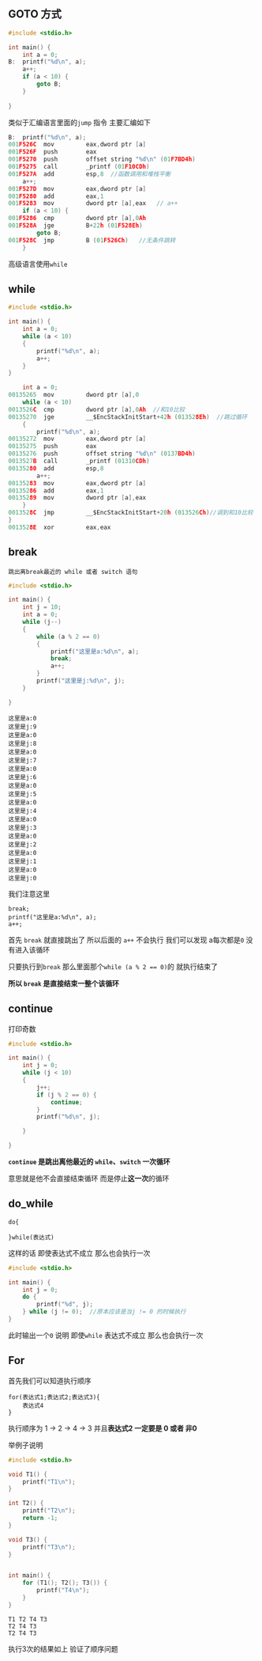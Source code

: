 ## GOTO 方式

```C
#include <stdio.h>

int main() {
	int a = 0;
B:	printf("%d\n", a);
	a++;
	if (a < 10) {
		goto B;
	}
	
}
```

类似于汇编语言里面的`jump` 指令  主要汇编如下

```c
B:	printf("%d\n", a);
001F526C  mov         eax,dword ptr [a]  
001F526F  push        eax  
001F5270  push        offset string "%d\n" (01F7BD4h)  
001F5275  call        _printf (01F10CDh)  
001F527A  add         esp,8  //函数调用和堆栈平衡
	a++;
001F527D  mov         eax,dword ptr [a]  
001F5280  add         eax,1  
001F5283  mov         dword ptr [a],eax   // a++
	if (a < 10) {
001F5286  cmp         dword ptr [a],0Ah  
001F528A  jge         B+22h (01F528Eh)  
		goto B;
001F528C  jmp         B (01F526Ch)   //无条件跳转
	}
```

高级语言使用`while`

## while

```c
#include <stdio.h>

int main() {
	int a = 0;
	while (a < 10)
	{
		printf("%d\n", a);
		a++;
	}
}
```

```c
	int a = 0;
00135265  mov         dword ptr [a],0  
	while (a < 10)
0013526C  cmp         dword ptr [a],0Ah  //和10比较
00135270  jge         __$EncStackInitStart+42h (013528Eh)  //跳过循环
	{
		printf("%d\n", a);
00135272  mov         eax,dword ptr [a]  
00135275  push        eax  
00135276  push        offset string "%d\n" (0137BD4h)  
0013527B  call        _printf (01310CDh)  
00135280  add         esp,8  
		a++;
00135283  mov         eax,dword ptr [a]  
00135286  add         eax,1  
00135289  mov         dword ptr [a],eax  
	}
0013528C  jmp         __$EncStackInitStart+20h (013526Ch)//调到和10比较
}
0013528E  xor         eax,eax  
```

## break

```
跳出离break最近的 while 或者 switch 语句
```

```c
#include <stdio.h>

int main() {
	int j = 10;
	int a = 0;
	while (j--)
	{
		while (a % 2 == 0)
		{
			printf("这里是a:%d\n", a);
			break;
			a++;
		}
		printf("这里是j:%d\n", j);
	}

}
```

```
这里是a:0
这里是j:9
这里是a:0
这里是j:8
这里是a:0
这里是j:7
这里是a:0
这里是j:6
这里是a:0
这里是j:5
这里是a:0
这里是j:4
这里是a:0
这里是j:3
这里是a:0
这里是j:2
这里是a:0
这里是j:1
这里是a:0
这里是j:0
```

我们注意这里

```
break;
printf("这里是a:%d\n", a);
a++;
```

首先 `break` 就直接跳出了 所以后面的 `a++` 不会执行 我们可以发现 a每次都是`0` 没有进入该循环

只要执行到`break` 那么里面那个`while (a % 2 == 0)`的 就执行结束了

**所以 `break` 是直接结束一整个该循环**

## continue

打印奇数

```c
#include <stdio.h>

int main() {
	int j = 0;
	while (j < 10)
	{
		j++;
		if (j % 2 == 0) {
			continue;
		}
		printf("%d\n", j);

	}

}	
```

**`continue` 是跳出离他最近的 `while`、`switch` 一次循环**

意思就是他不会直接结束循环 而是停止**这一次**的循环

## do_while

```
do{

}while(表达式)
```

这样的话 即使表达式不成立 那么也会执行一次

```C
#include <stdio.h>

int main() {
	int j = 0;
	do {
		printf("%d", j);
	} while (j != 0);  //原本应该是当j != 0 的时候执行 
} 
```

此时输出一个`0` 说明 即使`while` 表达式不成立 那么也会执行一次

## For

首先我们可以知道执行顺序

```
for(表达式1;表达式2;表达式3){
	表达式4
}
```

执行顺序为 1 -> 2 -> 4 -> 3 并且**表达式2 一定要是 0 或者 非0**

举例子说明

```c
#include <stdio.h>

void T1() {
	printf("T1\n");
}

int T2() {
	printf("T2\n");
	return -1;
}

void T3() {
	printf("T3\n");
}


int main() {
	for (T1(); T2(); T3()) {
		printf("T4\n");
	}
} 
```

```
T1 T2 T4 T3
T2 T4 T3
T2 T4 T3
```

执行3次的结果如上 验证了顺序问题